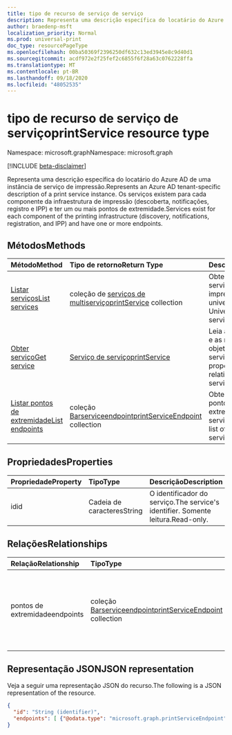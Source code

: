 ```yaml
---
title: tipo de recurso de serviço de serviço
description: Representa uma descrição específica do locatário do Azure AD de uma instância de serviço de impressão. Existem serviços para cada componente da infraestrutura de impressão (por exemplo, descoberta, notificações, registro e IPP) e ter um ou mais pontos de extremidade.
author: braedenp-msft
localization_priority: Normal
ms.prod: universal-print
doc_type: resourcePageType
ms.openlocfilehash: 00ba50369f2396250df632c13ed3945e8c9d40d1
ms.sourcegitcommit: acdf972e2f25fef2c6855f6f28a63c0762228ffa
ms.translationtype: MT
ms.contentlocale: pt-BR
ms.lasthandoff: 09/18/2020
ms.locfileid: "48052535"
---
```

# <a name="printservice-resource-type"></a><span data-ttu-id="aca1f-104">tipo de recurso de serviço de serviço</span><span class="sxs-lookup"><span data-stu-id="aca1f-104">printService resource type</span></span>

<span data-ttu-id="aca1f-105">Namespace: microsoft.graph</span><span class="sxs-lookup"><span data-stu-id="aca1f-105">Namespace: microsoft.graph</span></span>

[!INCLUDE [beta-disclaimer](../../includes/beta-disclaimer.md)]

<span data-ttu-id="aca1f-106">Representa uma descrição específica do locatário do Azure AD de uma instância de serviço de impressão.</span><span class="sxs-lookup"><span data-stu-id="aca1f-106">Represents an Azure AD tenant-specific description of a print service instance.</span></span> <span data-ttu-id="aca1f-107">Os serviços existem para cada componente da infraestrutura de impressão (descoberta, notificações, registro e IPP) e ter um ou mais pontos de extremidade.</span><span class="sxs-lookup"><span data-stu-id="aca1f-107">Services exist for each component of the printing infrastructure (discovery, notifications, registration, and IPP) and have one or more endpoints.</span></span>

## <a name="methods"></a><span data-ttu-id="aca1f-108">Métodos</span><span class="sxs-lookup"><span data-stu-id="aca1f-108">Methods</span></span>

| <span data-ttu-id="aca1f-109">Método</span><span class="sxs-lookup"><span data-stu-id="aca1f-109">Method</span></span>       | <span data-ttu-id="aca1f-110">Tipo de retorno</span><span class="sxs-lookup"><span data-stu-id="aca1f-110">Return Type</span></span> | <span data-ttu-id="aca1f-111">Descrição</span><span class="sxs-lookup"><span data-stu-id="aca1f-111">Description</span></span> |
|:-------------|:------------|:------------|
| [<span data-ttu-id="aca1f-112">Listar serviços</span><span class="sxs-lookup"><span data-stu-id="aca1f-112">List services</span></span>](../api/print-list-services.md) | <span data-ttu-id="aca1f-113">coleção de [serviços de multiserviço](printservice.md)</span><span class="sxs-lookup"><span data-stu-id="aca1f-113">[printService](printservice.md) collection</span></span> | <span data-ttu-id="aca1f-114">Obtenha uma lista de serviços de impressão universal.</span><span class="sxs-lookup"><span data-stu-id="aca1f-114">Get a list of Universal Print services.</span></span> |
| [<span data-ttu-id="aca1f-115">Obter serviço</span><span class="sxs-lookup"><span data-stu-id="aca1f-115">Get service</span></span>](../api/printservice-get.md) | [<span data-ttu-id="aca1f-116">Serviço de serviço</span><span class="sxs-lookup"><span data-stu-id="aca1f-116">printService</span></span>](printservice.md) | <span data-ttu-id="aca1f-117">Leia as propriedades e as relações do objeto de serviço.</span><span class="sxs-lookup"><span data-stu-id="aca1f-117">Read the properties and relationships of service object.</span></span> |
| [<span data-ttu-id="aca1f-118">Listar pontos de extremidade</span><span class="sxs-lookup"><span data-stu-id="aca1f-118">List endpoints</span></span>](../api/printservice-list-endpoints.md) | <span data-ttu-id="aca1f-119">coleção [Barserviceendpoint](printserviceendpoint.md)</span><span class="sxs-lookup"><span data-stu-id="aca1f-119">[printServiceEndpoint](printserviceendpoint.md) collection</span></span> | <span data-ttu-id="aca1f-120">Obter uma lista de pontos de extremidade que um serviço fornece.</span><span class="sxs-lookup"><span data-stu-id="aca1f-120">Get a list of endpoints that a service provides.</span></span> |

## <a name="properties"></a><span data-ttu-id="aca1f-121">Propriedades</span><span class="sxs-lookup"><span data-stu-id="aca1f-121">Properties</span></span>
| <span data-ttu-id="aca1f-122">Propriedade</span><span class="sxs-lookup"><span data-stu-id="aca1f-122">Property</span></span>     | <span data-ttu-id="aca1f-123">Tipo</span><span class="sxs-lookup"><span data-stu-id="aca1f-123">Type</span></span>        | <span data-ttu-id="aca1f-124">Descrição</span><span class="sxs-lookup"><span data-stu-id="aca1f-124">Description</span></span> |
|:-------------|:------------|:------------|
|<span data-ttu-id="aca1f-125">id</span><span class="sxs-lookup"><span data-stu-id="aca1f-125">id</span></span>|<span data-ttu-id="aca1f-126">Cadeia de caracteres</span><span class="sxs-lookup"><span data-stu-id="aca1f-126">String</span></span>|<span data-ttu-id="aca1f-127">O identificador do serviço.</span><span class="sxs-lookup"><span data-stu-id="aca1f-127">The service's identifier.</span></span> <span data-ttu-id="aca1f-128">Somente leitura.</span><span class="sxs-lookup"><span data-stu-id="aca1f-128">Read-only.</span></span>|

## <a name="relationships"></a><span data-ttu-id="aca1f-129">Relações</span><span class="sxs-lookup"><span data-stu-id="aca1f-129">Relationships</span></span>
| <span data-ttu-id="aca1f-130">Relação</span><span class="sxs-lookup"><span data-stu-id="aca1f-130">Relationship</span></span> | <span data-ttu-id="aca1f-131">Tipo</span><span class="sxs-lookup"><span data-stu-id="aca1f-131">Type</span></span>        | <span data-ttu-id="aca1f-132">Descrição</span><span class="sxs-lookup"><span data-stu-id="aca1f-132">Description</span></span> |
|:-------------|:------------|:------------|
|<span data-ttu-id="aca1f-133">pontos de extremidade</span><span class="sxs-lookup"><span data-stu-id="aca1f-133">endpoints</span></span>|<span data-ttu-id="aca1f-134">coleção [Barserviceendpoint](printserviceendpoint.md)</span><span class="sxs-lookup"><span data-stu-id="aca1f-134">[printServiceEndpoint](printserviceendpoint.md) collection</span></span>| <span data-ttu-id="aca1f-135">Pontos de extremidade que podem ser usados para acessar o serviço.</span><span class="sxs-lookup"><span data-stu-id="aca1f-135">Endpoints that can be used to access the service.</span></span> <span data-ttu-id="aca1f-136">Somente leitura.</span><span class="sxs-lookup"><span data-stu-id="aca1f-136">Read-only.</span></span> <span data-ttu-id="aca1f-137">Anulável.</span><span class="sxs-lookup"><span data-stu-id="aca1f-137">Nullable.</span></span>|

## <a name="json-representation"></a><span data-ttu-id="aca1f-138">Representação JSON</span><span class="sxs-lookup"><span data-stu-id="aca1f-138">JSON representation</span></span>

<span data-ttu-id="aca1f-139">Veja a seguir uma representação JSON do recurso.</span><span class="sxs-lookup"><span data-stu-id="aca1f-139">The following is a JSON representation of the resource.</span></span>

<!-- {
  "blockType": "resource",
  "optionalProperties": [

  ],
  "@odata.type": "microsoft.graph.printService",
  "keyProperty": "id",
  "baseType":"microsoft.graph.entity"
}-->

```json
{
  "id": "String (identifier)",
  "endpoints": [ {"@odata.type": "microsoft.graph.printServiceEndpoint"} ]
}

```

<!-- uuid: 8fcb5dbc-d5aa-4681-8e31-b001d5168d79
2015-10-25 14:57:30 UTC -->
<!-- {
  "type": "#page.annotation",
  "description": "printService resource",
  "keywords": "",
  "section": "documentation",
  "tocPath": ""
}-->

